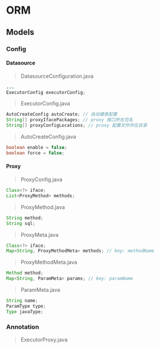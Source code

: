 # ORM

## Models

### Config

#### Datasource

> DatasourceConfiguration.java

``` java
...
ExecutorConfig executorConfig;
```

> ExecutorConfig.java

``` java
AutoCreateConfig autoCreate; // 自动建表配置
String[] proxyIfacePackages; // proxy 接口所在包名
String[] proxyConfigLocations; // proxy 配置文件所在目录
```

> AutoCreateConfig.java

``` java
boolean enable = false;
boolean force = false;
```

#### Proxy

> ProxyConfig.java

``` java
Class<?> iface;
List<ProxyMethod> methods;
```

> ProxyMethod.java

``` java
String method;
String sql;
```

> ProxyMeta.java

``` java
Class<?> iface;
Map<String, ProxyMethodMeta> methods; // key: methodName 
```

> ProxyMethodMeta.java

``` java
Method method;
Map<String, ParamMeta> params; // key: paramName
```

> ParamMeta.java

``` java
String name;
ParamType type;
Type javaType;
```

### Annotation

> ExecutorProxy.java
